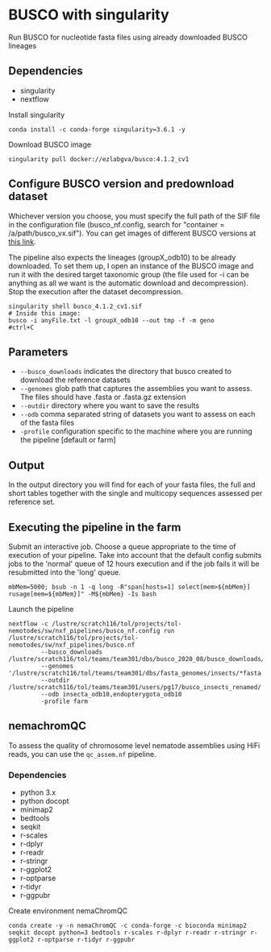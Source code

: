 
#  BUSCO with singularity

Run BUSCO for nucleotide fasta files using already downloaded BUSCO lineages

##  Dependencies

- singularity
- nextflow 


Install singularity
```
conda install -c conda-forge singularity=3.6.1 -y
```

Download BUSCO image
```
singularity pull docker://ezlabgva/busco:4.1.2_cv1
```

## Configure BUSCO version and predownload dataset

Whichever version you choose, you must specify the full path of the SIF file in the configuration file (busco_nf.config, search for "container = /a/path/busco_vx.sif"). You can get images of different BUSCO versions at [this link](https://hub.docker.com/r/ezlabgva/busco/tags).

The pipeline also expects the lineages (groupX_odb10) to be already downloaded. To set them up, I open an instance of the BUSCO image and run it with the desired target taxonomic group (the file used for -i can be anything as all we want is the automatic download and decompression). Stop the execution after the dataset decompression. 

```
singularity shell busco_4.1.2_cv1.sif
# Inside this image:
busco -i anyFile.txt -l groupX_odb10 --out tmp -f -m geno
#ctrl+C
```


##  Parameters

* `--busco_downloads` indicates the directory that busco created to download the reference datasets
* `--genomes`  glob path that captures the assemblies you want to assess. The files should have .fasta or .fasta.gz extension
* `--outdir` directory where you want to save the results
* `--odb` comma separated string of datasets you want to assess on each of the fasta files
* `-profile` configuration specific to the machine where you are running the pipeline [default or farm]


## Output
In the output directory you will find for each of your fasta files, the full and short tables together with the single and multicopy sequences assessed per reference set.

## Executing the pipeline in the farm

Submit an interactive job. Choose a queue appropriate to the time of execution of your pipeline. Take into account that the default config submits jobs to the 'normal' queue of 12 hours execution and if the job fails it will be resubmitted into the 'long' queue.
```
mbMem=5000; bsub -n 1 -q long -R"span[hosts=1] select[mem>${mbMem}] rusage[mem=${mbMem}]" -M${mbMem} -Is bash
```

Launch the pipeline
```
nextflow -c /lustre/scratch116/tol/projects/tol-nemotodes/sw/nxf_pipelines/busco_nf.config run /lustre/scratch116/tol/projects/tol-nemotodes/sw/nxf_pipelines/busco.nf
		 --busco_downloads /lustre/scratch116/tol/teams/team301/dbs/busco_2020_08/busco_downloads/
		 --genomes '/lustre/scratch116/tol/teams/team301/dbs/fasta_genomes/insects/*fasta.gz'
		 --outdir /lustre/scratch116/tol/teams/team301/users/pg17/busco_insects_renamed/
		 --odb insecta_odb10,endopterygota_odb10
		 -profile farm
```

## nemachromQC

To assess the quality of chromosome level nematode assemblies using HiFi reads, you can use the `qc_assem.nf` pipeline.

### Dependencies

- python 3.x
- python docopt
- minimap2
- bedtools
- seqkit
- r-scales
- r-dplyr
- r-readr
- r-stringr
- r-ggplot2
- r-optparse
- r-tidyr
- r-ggpubr

Create environment nemaChromQC
```
conda create -y -n nemaChromQC -c conda-forge -c bioconda minimap2 seqkit docopt python=3 bedtools r-scales r-dplyr r-readr r-stringr r-ggplot2 r-optparse r-tidyr r-ggpubr 
```
